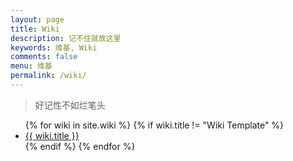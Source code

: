 ```yaml
---
layout: page
title: Wiki
description: 记不住就放这里
keywords: 维基, Wiki
comments: false
menu: 维基
permalink: /wiki/
---
```


> 好记性不如烂笔头

<ul class="listing">
{% for wiki in site.wiki %}
{% if wiki.title != "Wiki Template" %}
<li class="listing-item"><a href="{{ site.url }}{{ wiki.url }}">{{ wiki.title }}</a></li>
{% endif %}
{% endfor %}
</ul>
